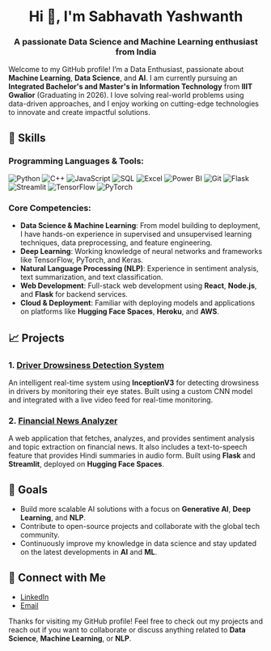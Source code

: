 <h1 align="center">Hi 👋, I'm Sabhavath Yashwanth</h1>
<h3 align="center">A passionate Data Science and Machine Learning enthusiast from India </h3>

Welcome to my GitHub profile! I’m a Data Enthusiast, passionate about **Machine Learning**, **Data Science**, and **AI**. I am currently pursuing an **Integrated Bachelor's and Master's in Information Technology** from **IIIT Gwalior** (Graduating in 2026). I love solving real-world problems using data-driven approaches, and I enjoy working on cutting-edge technologies to innovate and create impactful solutions.

## 🚀 Skills

### **Programming Languages & Tools:**
<div>
  <img src="https://img.shields.io/badge/-Python-3776AB?style=flat-square&logo=python&logoColor=white" alt="Python"/>
  <img src="https://img.shields.io/badge/-C++-00599C?style=flat-square&logo=c%2B%2B&logoColor=white" alt="C++"/>
  <img src="https://img.shields.io/badge/-JavaScript-F7DF1E?style=flat-square&logo=javascript&logoColor=black" alt="JavaScript"/>
  <img src="https://img.shields.io/badge/-SQL-1572B6?style=flat-square&logo=postgresql&logoColor=white" alt="SQL"/>
  <img src="https://img.shields.io/badge/-Excel-217346?style=flat-square&logo=microsoft-excel&logoColor=white" alt="Excel"/>
  <img src="https://img.shields.io/badge/-Power%20BI-0078D4?style=flat-square&logo=microsoft-powerbi&logoColor=white" alt="Power BI"/>
  <img src="https://img.shields.io/badge/-Git-F05032?style=flat-square&logo=git&logoColor=white" alt="Git"/>
  <img src="https://img.shields.io/badge/-Flask-000000?style=flat-square&logo=flask&logoColor=white" alt="Flask"/>
  <img src="https://img.shields.io/badge/-Streamlit-FF4B4B?style=flat-square&logo=streamlit&logoColor=white" alt="Streamlit"/>
  <img src="https://img.shields.io/badge/-TensorFlow-FF6F00?style=flat-square&logo=tensorflow&logoColor=white" alt="TensorFlow"/>
  <img src="https://img.shields.io/badge/-PyTorch-EE4C2C?style=flat-square&logo=pytorch&logoColor=white" alt="PyTorch"/>
</div>

### **Core Competencies:**
- **Data Science & Machine Learning**: From model building to deployment, I have hands-on experience in supervised and unsupervised learning techniques, data preprocessing, and feature engineering.
- **Deep Learning**: Working knowledge of neural networks and frameworks like TensorFlow, PyTorch, and Keras.
- **Natural Language Processing (NLP)**: Experience in sentiment analysis, text summarization, and text classification.
- **Web Development**: Full-stack web development using **React**, **Node.js**, and **Flask** for backend services.
- **Cloud & Deployment**: Familiar with deploying models and applications on platforms like **Hugging Face Spaces**, **Heroku**, and **AWS**.

## 📈 Projects

### **1. [Driver Drowsiness Detection System](https://github.com/sabhavathyashwanth/Driver-Drowsiness-Detection)**  
An intelligent real-time system using **InceptionV3** for detecting drowsiness in drivers by monitoring their eye states. Built using a custom CNN model and integrated with a live video feed for real-time monitoring.

### **2. [Financial News Analyzer](https://github.com/sabhavathyashwanth/News-Summarization-and-Text-to-Speech-Application)**  
A web application that fetches, analyzes, and provides sentiment analysis and topic extraction on financial news. It also includes a text-to-speech feature that provides Hindi summaries in audio form. Built using **Flask** and **Streamlit**, deployed on **Hugging Face Spaces**.


## 🎯 Goals

- Build more scalable AI solutions with a focus on **Generative AI**, **Deep Learning**, and **NLP**.
- Contribute to open-source projects and collaborate with the global tech community.
- Continuously improve my knowledge in data science and stay updated on the latest developments in **AI** and **ML**.

## 💬 Connect with Me
- [LinkedIn](https://www.linkedin.com/in/yashwanth-nayak)
- [Email](mailto:yashwanthsabhavath98.8@gmail.com)

Thanks for visiting my GitHub profile! Feel free to check out my projects and reach out if you want to collaborate or discuss anything related to **Data Science**, **Machine Learning**, or **NLP**.
